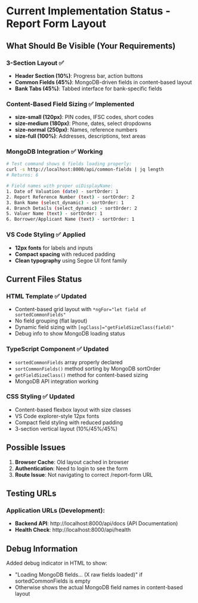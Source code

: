 # Current Implementation Status - Report Form Layout

## What Should Be Visible (Your Requirements)

### 3-Section Layout ✅
- **Header Section (10%)**: Progress bar, action buttons
- **Common Fields (45%)**: MongoDB-driven fields in content-based layout  
- **Bank Tabs (45%)**: Tabbed interface for bank-specific fields

### Content-Based Field Sizing ✅ Implemented
- **size-small (120px)**: PIN codes, IFSC codes, short codes
- **size-medium (180px)**: Phone, dates, select dropdowns  
- **size-normal (250px)**: Names, reference numbers
- **size-full (100%)**: Addresses, descriptions, text areas

### MongoDB Integration ✅ Working
```bash
# Test command shows 6 fields loading properly:
curl -s http://localhost:8000/api/common-fields | jq length
# Returns: 6

# Field names with proper uiDisplayName:
1. Date of Valuation (date) - sortOrder: 1
2. Report Reference Number (text) - sortOrder: 2  
3. Bank Name (select_dynamic) - sortOrder: 1
4. Branch Details (select_dynamic) - sortOrder: 2
5. Valuer Name (text) - sortOrder: 1
6. Borrower/Applicant Name (text) - sortOrder: 1
```

### VS Code Styling ✅ Applied
- **12px fonts** for labels and inputs
- **Compact spacing** with reduced padding
- **Clean typography** using Segoe UI font family

## Current Files Status

### HTML Template ✅ Updated
- Content-based grid layout with `*ngFor="let field of sortedCommonFields"`
- No field grouping (flat layout)
- Dynamic field sizing with `[ngClass]="getFieldSizeClass(field)"`
- Debug info to show MongoDB loading status

### TypeScript Component ✅ Updated  
- `sortedCommonFields` array properly declared
- `sortCommonFields()` method sorting by MongoDB sortOrder
- `getFieldSizeClass()` method for content-based sizing
- MongoDB API integration working

### CSS Styling ✅ Updated
- Content-based flexbox layout with size classes
- VS Code explorer-style 12px fonts
- Compact field styling with reduced padding
- 3-section vertical layout (10%/45%/45%)

## Possible Issues

1. **Browser Cache**: Old layout cached in browser
2. **Authentication**: Need to login to see the form
3. **Route Issue**: Not navigating to correct /report-form URL

## Testing URLs

### Application URLs (Development):

- **Backend API**: http://localhost:8000/api/docs (API Documentation)
- **Health Check**: http://localhost:8000/api/health

## Debug Information

Added debug indicator in HTML to show:
- "Loading MongoDB fields... (X raw fields loaded)" if sortedCommonFields is empty
- Otherwise shows the actual MongoDB field names in content-based layout